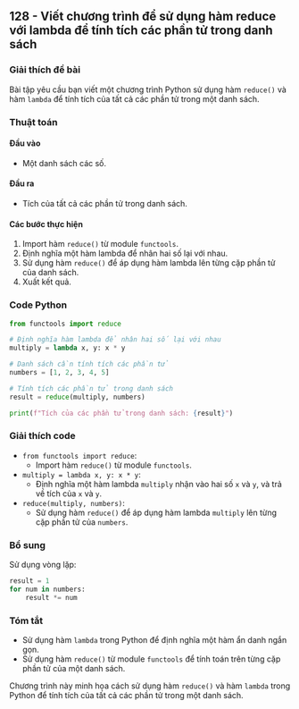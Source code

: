 ## 128 - Viết chương trình để sử dụng hàm reduce với lambda để tính tích các phần tử trong danh sách

### Giải thích đề bài

Bài tập yêu cầu bạn viết một chương trình Python sử dụng hàm `reduce()` và hàm `lambda` để tính tích của tất cả các phần tử trong một danh sách.

### Thuật toán

#### Đầu vào

- Một danh sách các số.

#### Đầu ra

- Tích của tất cả các phần tử trong danh sách.

#### Các bước thực hiện

1. Import hàm `reduce()` từ module `functools`.
2. Định nghĩa một hàm lambda để nhân hai số lại với nhau.
3. Sử dụng hàm `reduce()` để áp dụng hàm lambda lên từng cặp phần tử của danh sách.
4. Xuất kết quả.

### Code Python

```python
from functools import reduce

# Định nghĩa hàm lambda để nhân hai số lại với nhau
multiply = lambda x, y: x * y

# Danh sách cần tính tích các phần tử
numbers = [1, 2, 3, 4, 5]

# Tính tích các phần tử trong danh sách
result = reduce(multiply, numbers)

print(f"Tích của các phần tử trong danh sách: {result}")
```

### Giải thích code

- `from functools import reduce`:
  - Import hàm `reduce()` từ module `functools`.
- `multiply = lambda x, y: x * y`:
  - Định nghĩa một hàm lambda `multiply` nhận vào hai số `x` và `y`, và trả về tích của `x` và `y`.
- `reduce(multiply, numbers)`:
  - Sử dụng hàm `reduce()` để áp dụng hàm lambda `multiply` lên từng cặp phần tử của `numbers`.

### Bổ sung

Sử dụng vòng lặp:

```python
result = 1
for num in numbers:
    result *= num
```

### Tóm tắt

- Sử dụng hàm `lambda` trong Python để định nghĩa một hàm ẩn danh ngắn gọn.
- Sử dụng hàm `reduce()` từ module `functools` để tính toán trên từng cặp phần tử của một danh sách.

Chương trình này minh họa cách sử dụng hàm `reduce()` và hàm `lambda` trong Python để tính tích của tất cả các phần tử trong một danh sách.
